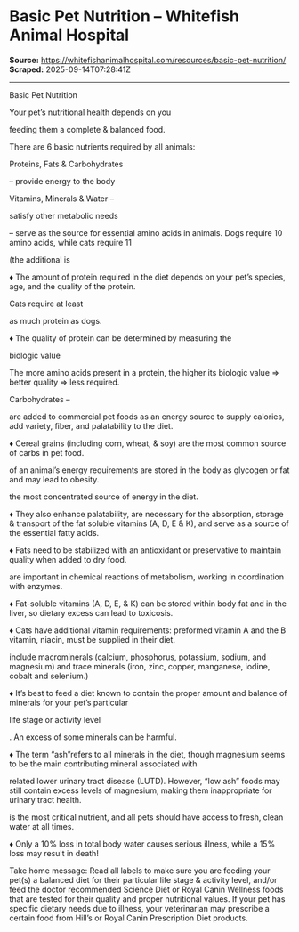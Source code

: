 # Basic Pet Nutrition – Whitefish Animal Hospital

**Source:** https://whitefishanimalhospital.com/resources/basic-pet-nutrition/
**Scraped:** 2025-09-14T07:28:41Z

---

Basic Pet Nutrition

Your pet’s nutritional health depends on you

feeding them a complete & balanced food.

There are 6 basic nutrients required by all animals:

Proteins, Fats & Carbohydrates

– provide energy to the body

Vitamins, Minerals & Water –

satisfy other metabolic needs

– serve as the source for essential amino acids in animals. Dogs require 10 amino acids, while cats require 11

(the additional is

♦ The amount of protein required in the diet depends on your pet’s species, age, and the quality of the protein.

Cats require at least

as much protein as dogs.

♦ The quality of protein can be determined by measuring the

biologic value

The more amino acids present in a protein, the higher its biologic value ⇒ better quality ⇒ less required.

Carbohydrates –

are added to commercial pet foods as an energy source to supply calories, add variety, fiber, and palatability to the diet.

♦ Cereal grains (including corn, wheat, & soy) are the most common source of carbs in pet food.

of an animal’s energy requirements are stored in the body as glycogen or fat and may lead to obesity.

the most concentrated source of energy in the diet.

♦ They also enhance palatability, are necessary for the absorption, storage & transport of the fat soluble vitamins (A, D, E & K), and serve as a source of the essential fatty acids.

♦ Fats need to be stabilized with an antioxidant or preservative to maintain quality when added to dry food.

are important in chemical reactions of metabolism, working in coordination with enzymes.

♦ Fat-soluble vitamins (A, D, E, & K) can be stored within body fat and in the liver, so dietary excess can lead to toxicosis.

♦ Cats have additional vitamin requirements: preformed vitamin A and the B vitamin, niacin, must be supplied in their diet.

include macrominerals (calcium, phosphorus, potassium, sodium, and magnesium) and trace minerals (iron, zinc, copper, manganese, iodine, cobalt and selenium.)

♦ It’s best to feed a diet known to contain the proper amount and balance of minerals for your pet’s particular

life stage or activity level

. An excess of some minerals can be harmful.

♦ The term “ash”refers to all minerals in the diet, though magnesium seems to be the main contributing mineral associated with

related lower urinary tract disease (LUTD). However, “low ash” foods may still contain excess levels of magnesium, making them inappropriate for urinary tract health.

is the most critical nutrient, and all pets should have access to fresh, clean water at all times.

♦ Only a 10% loss in total body water causes serious illness, while a 15% loss may result in death!

Take home message: Read all labels to make sure you are feeding your pet(s) a balanced diet for their particular life stage & activity level, and/or feed the doctor recommended Science Diet or Royal Canin Wellness foods that are tested for their quality and proper nutritional values. If your pet has specific dietary needs due to illness, your veterinarian may prescribe a certain food from Hill’s or Royal Canin Prescription Diet products.